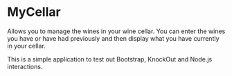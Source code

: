 # MyCellar
Allows you to manage the wines in your wine cellar.  You can enter the wines you have or have had previously and 
then display what you have currently in your cellar.

This is a simple application to test out Bootstrap, KnockOut and Node.js interactions.  
